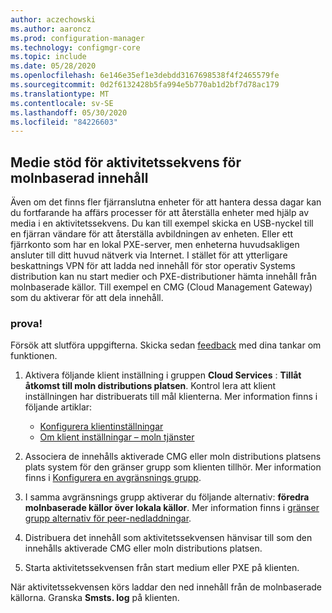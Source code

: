 ```yaml
---
author: aczechowski
ms.author: aaroncz
ms.prod: configuration-manager
ms.technology: configmgr-core
ms.topic: include
ms.date: 05/28/2020
ms.openlocfilehash: 6e146e35ef1e3debdd3167698538f4f2465579fe
ms.sourcegitcommit: 0d2f6132428b5fa994e5b770ab1d2bf7d78ac179
ms.translationtype: MT
ms.contentlocale: sv-SE
ms.lasthandoff: 05/30/2020
ms.locfileid: "84226603"
---
```

## <a name="task-sequence-media-support-for-cloud-based-content"></a><a name="bkmk_tsmedia"></a>Medie stöd för aktivitetssekvens för molnbaserad innehåll

<!--6209223-->

Även om det finns fler fjärranslutna enheter för att hantera dessa dagar kan du fortfarande ha affärs processer för att återställa enheter med hjälp av media i en aktivitetssekvens. Du kan till exempel skicka en USB-nyckel till en fjärran vändare för att återställa avbildningen av enheten. Eller ett fjärrkonto som har en lokal PXE-server, men enheterna huvudsakligen ansluter till ditt huvud nätverk via Internet. I stället för att ytterligare beskattnings VPN för att ladda ned innehåll för stor operativ Systems distribution kan nu start medier och PXE-distributioner hämta innehåll från molnbaserade källor. Till exempel en CMG (Cloud Management Gateway) som du aktiverar för att dela innehåll.

### <a name="try-it-out"></a>prova!

Försök att slutföra uppgifterna. Skicka sedan [feedback](../../technical-preview-2003.md#bkmk_feedback) med dina tankar om funktionen.

1. Aktivera följande klient inställning i gruppen **Cloud Services** : **Tillåt åtkomst till moln distributions platsen**. Kontrol lera att klient inställningen har distribuerats till mål klienterna. Mer information finns i följande artiklar:

    - [Konfigurera klientinställningar](../../../../clients/deploy/configure-client-settings.md)
    - [Om klient inställningar – moln tjänster](../../../../clients/deploy/about-client-settings.md#cloud-services)

1. Associera de innehålls aktiverade CMG eller moln distributions platsens plats system för den gränser grupp som klienten tillhör. Mer information finns i [Konfigurera en avgränsnings grupp](../../../../servers/deploy/configure/boundary-group-procedures.md#bkmk_config).

1. I samma avgränsnings grupp aktiverar du följande alternativ: **föredra molnbaserade källor över lokala källor**. Mer information finns i [gränser grupp alternativ för peer-nedladdningar](../../../../servers/deploy/configure/boundary-groups.md#bkmk_bgoptions).

1. Distribuera det innehåll som aktivitetssekvensen hänvisar till som den innehålls aktiverade CMG eller moln distributions platsen.

1. Starta aktivitetssekvensen från start medium eller PXE på klienten.

När aktivitetssekvensen körs laddar den ned innehåll från de molnbaserade källorna. Granska **Smsts. log** på klienten.
